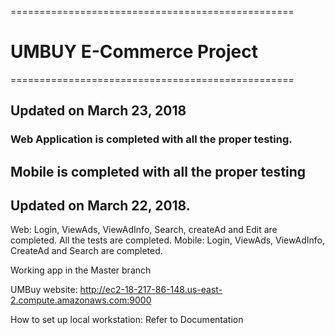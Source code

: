 =================================================
# UMBUY E-Commerce Project
=================================================
## Updated on March 23, 2018
### Web Application is completed with all the proper testing.
## Mobile is completed with all the proper testing




## Updated on March 22, 2018.
  Web: Login, ViewAds, ViewAdInfo, Search, createAd and Edit are completed. All the tests are completed.
  Mobile: Login, ViewAds, ViewAdInfo, CreateAd and Search are completed.


 
 Working app in the Master branch
 
 UMBuy website: http://ec2-18-217-86-148.us-east-2.compute.amazonaws.com:9000
 
 How to set up local workstation: Refer to Documentation
